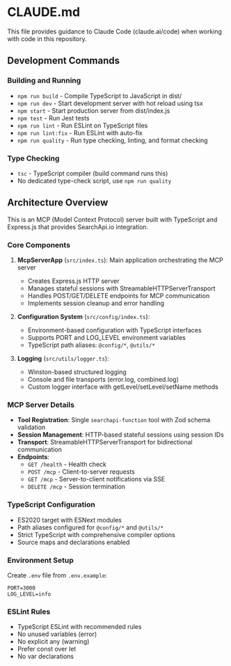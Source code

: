 # CLAUDE.md

This file provides guidance to Claude Code (claude.ai/code) when working with code in this repository.

## Development Commands

### Building and Running
- `npm run build` - Compile TypeScript to JavaScript in dist/
- `npm run dev` - Start development server with hot reload using tsx
- `npm start` - Start production server from dist/index.js
- `npm test` - Run Jest tests
- `npm run lint` - Run ESLint on TypeScript files
- `npm run lint:fix` - Run ESLint with auto-fix
- `npm run quality` - Run type checking, linting, and format checking

### Type Checking
- `tsc` - TypeScript compiler (build command runs this)
- No dedicated type-check script, use `npm run quality`

## Architecture Overview

This is an MCP (Model Context Protocol) server built with TypeScript and Express.js that provides SearchApi.io integration.

### Core Components

1. **McpServerApp** (`src/index.ts`): Main application orchestrating the MCP server
   - Creates Express.js HTTP server
   - Manages stateful sessions with StreamableHTTPServerTransport
   - Handles POST/GET/DELETE endpoints for MCP communication
   - Implements session cleanup and error handling

2. **Configuration System** (`src/config/index.ts`):
   - Environment-based configuration with TypeScript interfaces
   - Supports PORT and LOG_LEVEL environment variables
   - TypeScript path aliases: `@config/*`, `@utils/*`

3. **Logging** (`src/utils/logger.ts`):
   - Winston-based structured logging
   - Console and file transports (error.log, combined.log)
   - Custom logger interface with getLevel/setLevel/setName methods

### MCP Server Details

- **Tool Registration**: Single `searchapi-function` tool with Zod schema validation
- **Session Management**: HTTP-based stateful sessions using session IDs
- **Transport**: StreamableHTTPServerTransport for bidirectional communication
- **Endpoints**:
  - `GET /health` - Health check
  - `POST /mcp` - Client-to-server requests
  - `GET /mcp` - Server-to-client notifications via SSE
  - `DELETE /mcp` - Session termination

### TypeScript Configuration

- ES2020 target with ESNext modules
- Path aliases configured for `@config/*` and `@utils/*`
- Strict TypeScript with comprehensive compiler options
- Source maps and declarations enabled

### Environment Setup

Create `.env` file from `.env.example`:
```env
PORT=3000
LOG_LEVEL=info
```

### ESLint Rules

- TypeScript ESLint with recommended rules
- No unused variables (error)
- No explicit any (warning)
- Prefer const over let
- No var declarations